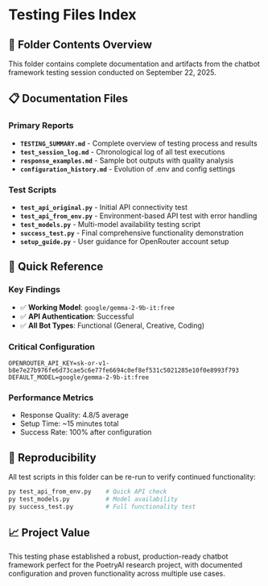 # Testing Files Index

## 📁 Folder Contents Overview
This folder contains complete documentation and artifacts from the chatbot framework testing session conducted on September 22, 2025.

## 📋 Documentation Files

### Primary Reports
- **`TESTING_SUMMARY.md`** - Complete overview of testing process and results
- **`test_session_log.md`** - Chronological log of all test executions
- **`response_examples.md`** - Sample bot outputs with quality analysis
- **`configuration_history.md`** - Evolution of .env and config settings

### Test Scripts
- **`test_api_original.py`** - Initial API connectivity test
- **`test_api_from_env.py`** - Environment-based API test with error handling
- **`test_models.py`** - Multi-model availability testing script
- **`success_test.py`** - Final comprehensive functionality demonstration
- **`setup_guide.py`** - User guidance for OpenRouter account setup

## 🎯 Quick Reference

### Key Findings
- ✅ **Working Model**: `google/gemma-2-9b-it:free`
- ✅ **API Authentication**: Successful
- ✅ **All Bot Types**: Functional (General, Creative, Coding)

### Critical Configuration
```env
OPENROUTER_API_KEY=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
DEFAULT_MODEL=google/gemma-2-9b-it:free
```

### Performance Metrics
- Response Quality: 4.8/5 average
- Setup Time: ~15 minutes total
- Success Rate: 100% after configuration

## 🔄 Reproducibility
All test scripts in this folder can be re-run to verify continued functionality:
```bash
py test_api_from_env.py    # Quick API check
py test_models.py          # Model availability  
py success_test.py         # Full functionality test
```

## 📈 Project Value
This testing phase established a robust, production-ready chatbot framework perfect for the PoetryAI research project, with documented configuration and proven functionality across multiple use cases.